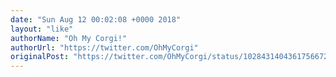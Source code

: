 ```yaml
---
date: "Sun Aug 12 00:02:08 +0000 2018"
layout: "like"
authorName: "Oh My Corgi!"
authorUrl: "https://twitter.com/OhMyCorgi"
originalPost: "https://twitter.com/OhMyCorgi/status/1028431404361756672"
---
```

